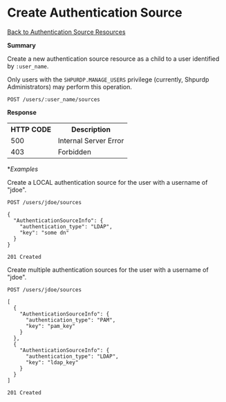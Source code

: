 
<!---
Licensed to the Apache Software Foundation (ASF) under one or more
contributor license agreements. See the NOTICE file distributed with
this work for additional information regarding copyright ownership.
The ASF licenses this file to You under the Apache License, Version 2.0
(the "License"); you may not use this file except in compliance with
the License. You may obtain a copy of the License at

http://www.apache.org/licenses/LICENSE-2.0

Unless required by applicable law or agreed to in writing, software
distributed under the License is distributed on an "AS IS" BASIS,
WITHOUT WARRANTIES OR CONDITIONS OF ANY KIND, either express or implied.
See the License for the specific language governing permissions and
limitations under the License.
-->

Create Authentication Source
=====

[Back to Authentication Source Resources](authentication-source-resources.md)

**Summary**

Create a new authentication source resource as a child to a user identified by <code>:user_name</code>. 
<p/><p/>
Only users with the <code>SHPURDP.MANAGE_USERS</code> privilege (currently, Shpurdp Administrators)
may perform this operation.

    POST /users/:user_name/sources

**Response**

<table>
  <tr>
    <th>HTTP CODE</th>
    <th>Description</th>
  </tr>
  <tr>
    <td>500</td>
    <td>Internal Server Error</td>  
  </tr>
  <tr>
    <td>403</td>
    <td>Forbidden</td>  
  </tr>
</table>


**Examples*
    
Create a LOCAL authentication source for the user with a username of "jdoe".
    
    POST /users/jdoe/sources
    
    {
      "AuthenticationSourceInfo": {
        "authentication_type": "LDAP",
        "key": "some dn"
      }
    }

    201 Created
    

Create multiple authentication sources for the user with a username of "jdoe".
    
    POST /users/jdoe/sources
    
    [
      {
        "AuthenticationSourceInfo": {
          "authentication_type": "PAM",
          "key": "pam_key"
        }
      },
      {
        "AuthenticationSourceInfo": {
          "authentication_type": "LDAP",
          "key": "ldap_key"
        }
      }
    ]
    
    201 Created
